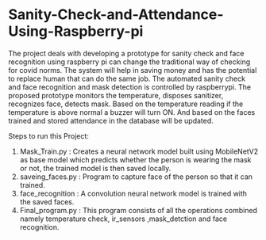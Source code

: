 # Sanity-Check-and-Attendance-Using-Raspberry-pi


The project deals with developing a prototype for sanity check and face recognition using
raspberry pi can change the traditional way of checking for covid norms. The system will help in
saving money and has the potential to replace human that can do the same job. 
The automated sanity check and face recognition and mask detection is controlled by raspberrypi. 
The proposed prototype monitors the temperature, disposes sanitizer, recognizes face, detects mask. Based on the temperature reading if the temperature is above normal a
buzzer will turn ON. And based on the faces trained and stored attendance in the database will be updated.

Steps to run this Project:

1. Mask_Train.py : Creates a neural network model built using MobileNetV2 as base model which predicts whether the person is wearing the mask or not, the trained model is then saved locally.
2. saveing_faces.py : Program to capture face of the person so that it can trained.
3. face_recognition : A convolution neural network model is trained with the saved faces.
4. Final_program.py : This program consists of all the operations combined namely temperature check, ir_sensors ,mask_detction and face recognition. 

